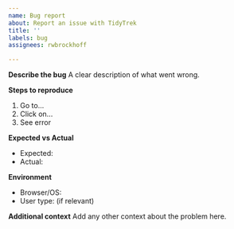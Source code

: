 ```yaml
---
name: Bug report
about: Report an issue with TidyTrek
title: ''
labels: bug
assignees: rwbrockhoff

---
```


**Describe the bug**
A clear description of what went wrong.

**Steps to reproduce**
1. Go to...
2. Click on...
3. See error

**Expected vs Actual**
- Expected:
- Actual:

**Environment**
- Browser/OS:
- User type: (if relevant)

**Additional context**
Add any other context about the problem here.
